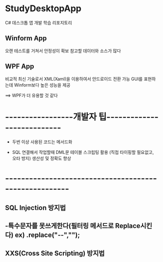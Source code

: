 # StudyDesktopApp
C# 데스크톱 앱 개발 학습 리포지토리

## Winform App
오랜 테스트를 거쳐서 안정성이 확보
참고할 데이터와 소스가 많다

## WPF App
비교적 최신 기술로서 XML(Xaml)을 이용하여서 안드로이드 전환 가능
GUI를 표현하는데 Winform보다 높은 성능을 제공

==> WPF가 더 유용할 것 같다
# -----------------개발자 팁---------------------------
- 두번 이상 사용된 코드는 메서드화

- SQL 연결해서 작업할때 DML문 테이블 스크립팅 활용 (직접 타이핑할 필요없고, 오타 방지) 생산성 및 정확도 향상
# ------------------------------------------------------

## SQL Injection 방지법
-특수문자를 못쓰게한다(필터링 메서드로 Replace시킨다) ex) .replace("--","");
-

## XXS(Cross Site Scripting) 방지법
